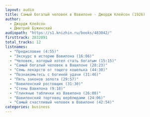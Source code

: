 ```yaml
---
layout: audio
title: Самый богатый человек в Вавилоне - Джордж Клейсон (1926)
author:
  - Джордж Клейсон
  - Дмитрий Бужинский
audiopath: "https://s1.knizhin.ru/books/483042/"
firsttrack: 2832091
total_tracks: 12
listnames: 
  - "Предисловие (4:55)"
  - "Экскурс в историю Вавилона (16:06)"
  - "Человек, который хотел стать богатым (15:15)"
  - "Самый богатый человек в Вавилоне (28:23)"
  - "Семь лекарств от тощего кошелька (44:30)"
  - "Познакомьтесь с богиней удачи (31:46)"
  - "Пять законов золота (29:57)"
  - "Вавилонский ростовщик (31:30)"
  - "Стены Вавилона (9:18)"
  - "Глиняные таблички из Вавилона (26:08)"
  - "Вавилонский торговец верблюдами (24:06)"
  - "Самый счастливый человек в Вавилоне (42:54)"
categories: business
---
```


